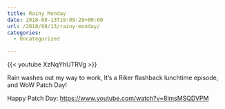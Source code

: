 ```yaml
---
title: Rainy Monday
date: 2018-08-13T19:09:29+00:00
url: /2018/08/13/rainy-monday/
categories:
  - Uncategorized

---
```

{{< youtube XzNqYhUTRVg >}}

Rain washes out my way to work, It&#8217;s a Riker flashback lunchtime episode, and WoW Patch Day!

Happy Patch Day: <https://www.youtube.com/watch?v=8lmsMSQDVPM>